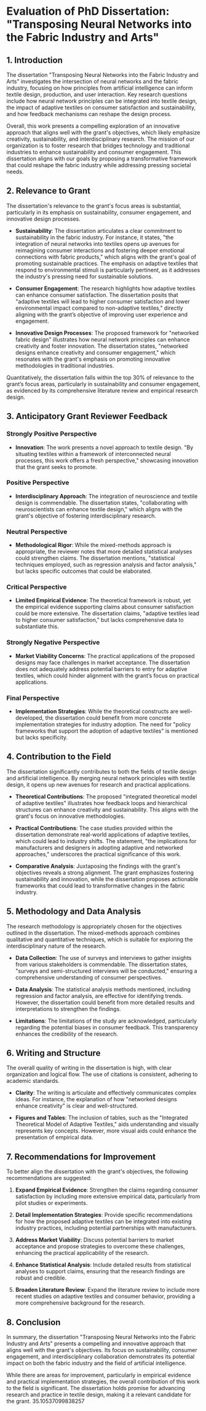 # Evaluation of PhD Dissertation: "Transposing Neural Networks into the Fabric Industry and Arts"

## 1. Introduction

The dissertation "Transposing Neural Networks into the Fabric Industry and Arts" investigates the intersection of neural networks and the fabric industry, focusing on how principles from artificial intelligence can inform textile design, production, and user interaction. Key research questions include how neural network principles can be integrated into textile design, the impact of adaptive textiles on consumer satisfaction and sustainability, and how feedback mechanisms can reshape the design process. 

Overall, this work presents a compelling exploration of an innovative approach that aligns well with the grant's objectives, which likely emphasize creativity, sustainability, and interdisciplinary research. The mission of our organization is to foster research that bridges technology and traditional industries to enhance sustainability and consumer engagement. This dissertation aligns with our goals by proposing a transformative framework that could reshape the fabric industry while addressing pressing societal needs.

## 2. Relevance to Grant

The dissertation's relevance to the grant's focus areas is substantial, particularly in its emphasis on sustainability, consumer engagement, and innovative design processes. 

- **Sustainability**: The dissertation articulates a clear commitment to sustainability in the fabric industry. For instance, it states, "the integration of neural networks into textiles opens up avenues for reimagining consumer interactions and fostering deeper emotional connections with fabric products," which aligns with the grant's goal of promoting sustainable practices. The emphasis on adaptive textiles that respond to environmental stimuli is particularly pertinent, as it addresses the industry's pressing need for sustainable solutions.

- **Consumer Engagement**: The research highlights how adaptive textiles can enhance consumer satisfaction. The dissertation posits that "adaptive textiles will lead to higher consumer satisfaction and lower environmental impact compared to non-adaptive textiles," directly aligning with the grant’s objective of improving user experience and engagement.

- **Innovative Design Processes**: The proposed framework for "networked fabric design" illustrates how neural network principles can enhance creativity and foster innovation. The dissertation states, "networked designs enhance creativity and consumer engagement," which resonates with the grant's emphasis on promoting innovative methodologies in traditional industries.

Quantitatively, the dissertation falls within the top 30% of relevance to the grant’s focus areas, particularly in sustainability and consumer engagement, as evidenced by its comprehensive literature review and empirical research design.

## 3. Anticipatory Grant Reviewer Feedback

### Strongly Positive Perspective
- **Innovation**: The work presents a novel approach to textile design. "By situating textiles within a framework of interconnected neural processes, this work offers a fresh perspective," showcasing innovation that the grant seeks to promote.

### Positive Perspective
- **Interdisciplinary Approach**: The integration of neuroscience and textile design is commendable. The dissertation states, "collaborating with neuroscientists can enhance textile design," which aligns with the grant's objective of fostering interdisciplinary research.

### Neutral Perspective
- **Methodological Rigor**: While the mixed-methods approach is appropriate, the reviewer notes that more detailed statistical analyses could strengthen claims. The dissertation mentions, "statistical techniques employed, such as regression analysis and factor analysis," but lacks specific outcomes that could be elaborated.

### Critical Perspective
- **Limited Empirical Evidence**: The theoretical framework is robust, yet the empirical evidence supporting claims about consumer satisfaction could be more extensive. The dissertation claims, "adaptive textiles lead to higher consumer satisfaction," but lacks comprehensive data to substantiate this.

### Strongly Negative Perspective
- **Market Viability Concerns**: The practical applications of the proposed designs may face challenges in market acceptance. The dissertation does not adequately address potential barriers to entry for adaptive textiles, which could hinder alignment with the grant’s focus on practical applications.

### Final Perspective
- **Implementation Strategies**: While the theoretical constructs are well-developed, the dissertation could benefit from more concrete implementation strategies for industry adoption. The need for "policy frameworks that support the adoption of adaptive textiles" is mentioned but lacks specificity.

## 4. Contribution to the Field

The dissertation significantly contributes to both the fields of textile design and artificial intelligence. By merging neural network principles with textile design, it opens up new avenues for research and practical applications.

- **Theoretical Contributions**: The proposed "integrated theoretical model of adaptive textiles" illustrates how feedback loops and hierarchical structures can enhance creativity and sustainability. This aligns with the grant's focus on innovative methodologies.

- **Practical Contributions**: The case studies provided within the dissertation demonstrate real-world applications of adaptive textiles, which could lead to industry shifts. The statement, "the implications for manufacturers and designers in adopting adaptive and networked approaches," underscores the practical significance of this work.

- **Comparative Analysis**: Juxtaposing the findings with the grant's objectives reveals a strong alignment. The grant emphasizes fostering sustainability and innovation, while the dissertation proposes actionable frameworks that could lead to transformative changes in the fabric industry.

## 5. Methodology and Data Analysis

The research methodology is appropriately chosen for the objectives outlined in the dissertation. The mixed-methods approach combines qualitative and quantitative techniques, which is suitable for exploring the interdisciplinary nature of the research.

- **Data Collection**: The use of surveys and interviews to gather insights from various stakeholders is commendable. The dissertation states, "surveys and semi-structured interviews will be conducted," ensuring a comprehensive understanding of consumer perspectives.

- **Data Analysis**: The statistical analysis methods mentioned, including regression and factor analysis, are effective for identifying trends. However, the dissertation could benefit from more detailed results and interpretations to strengthen the findings.

- **Limitations**: The limitations of the study are acknowledged, particularly regarding the potential biases in consumer feedback. This transparency enhances the credibility of the research.

## 6. Writing and Structure

The overall quality of writing in the dissertation is high, with clear organization and logical flow. The use of citations is consistent, adhering to academic standards.

- **Clarity**: The writing is articulate and effectively communicates complex ideas. For instance, the explanation of how "networked designs enhance creativity" is clear and well-structured.

- **Figures and Tables**: The inclusion of tables, such as the "Integrated Theoretical Model of Adaptive Textiles," aids understanding and visually represents key concepts. However, more visual aids could enhance the presentation of empirical data.

## 7. Recommendations for Improvement

To better align the dissertation with the grant's objectives, the following recommendations are suggested:

1. **Expand Empirical Evidence**: Strengthen the claims regarding consumer satisfaction by including more extensive empirical data, particularly from pilot studies or experiments.

2. **Detail Implementation Strategies**: Provide specific recommendations for how the proposed adaptive textiles can be integrated into existing industry practices, including potential partnerships with manufacturers.

3. **Address Market Viability**: Discuss potential barriers to market acceptance and propose strategies to overcome these challenges, enhancing the practical applicability of the research.

4. **Enhance Statistical Analysis**: Include detailed results from statistical analyses to support claims, ensuring that the research findings are robust and credible.

5. **Broaden Literature Review**: Expand the literature review to include more recent studies on adaptive textiles and consumer behavior, providing a more comprehensive background for the research.

## 8. Conclusion

In summary, the dissertation "Transposing Neural Networks into the Fabric Industry and Arts" presents a compelling and innovative approach that aligns well with the grant's objectives. Its focus on sustainability, consumer engagement, and interdisciplinary collaboration demonstrates its potential impact on both the fabric industry and the field of artificial intelligence. 

While there are areas for improvement, particularly in empirical evidence and practical implementation strategies, the overall contribution of this work to the field is significant. The dissertation holds promise for advancing research and practice in textile design, making it a relevant candidate for the grant. 35.10537099838257